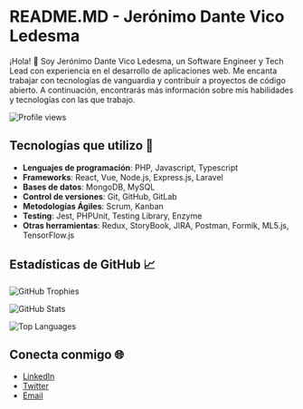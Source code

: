 # README.MD - Jerónimo Dante Vico Ledesma

¡Hola! 👋 Soy Jerónimo Dante Vico Ledesma, un Software Engineer y Tech Lead con experiencia en el desarrollo de aplicaciones web. Me encanta trabajar con tecnologías de vanguardia y contribuir a proyectos de código abierto. A continuación, encontrarás más información sobre mis habilidades y tecnologías con las que trabajo.

![Profile views](https://komarev.com/ghpvc/?username=KuramaBiju&color=blue)

## Tecnologías que utilizo 🚀

- **Lenguajes de programación**: PHP, Javascript, Typescript
- **Frameworks**: React, Vue, Node.js, Express.js, Laravel
- **Bases de datos**: MongoDB, MySQL
- **Control de versiones**: Git, GitHub, GitLab
- **Metodologías Ágiles**: Scrum, Kanban
- **Testing**: Jest, PHPUnit, Testing Library, Enzyme
- **Otras herramientas**: Redux, StoryBook, JIRA, Postman, Formik, ML5.js, TensorFlow.js

## Estadísticas de GitHub 📈

![GitHub Trophies](https://github-profile-trophy.vercel.app/?username=KuramaBiju&theme=onedark)

![GitHub Stats](https://github-readme-stats.vercel.app/api?username=KuramaBiju&show_icons=true&theme=radical)

![Top Languages](https://github-readme-stats.vercel.app/api/top-langs/?username=KuramaBiju&theme=radical)

## Conecta conmigo 🌐

- [LinkedIn](https://www.linkedin.com/in/jerónimo-dante-vico-728379184/)
- [Twitter](https://twitter.com/@jeronimodev)
- [Email](mailto:jeronimoledesma0@gmail.com)
